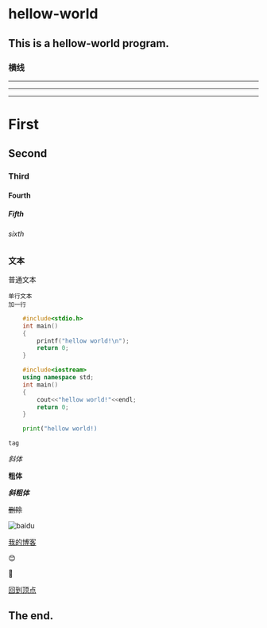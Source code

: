 # hellow-world
## This is a hellow-world program.
### 横线
***
---
___

# First
## Second
### Third
#### Fourth
##### Fifth
###### sixth

### 文本
普通文本

    单行文本
    加一行
  
```C
    #include<stdio.h>
    int main()
    {
        printf("hellow world!\n");
        return 0;
    }
```
  
```C++
    #include<iostream>  
    using namespace std;
    int main()
    {
        cout<<"hellow world!"<<endl;
        return 0;
    }
```

```python
    print("hellow world!)
```
    
`tag`
  
*斜体*
  
**粗体**
  
***斜粗体***
  
~~删除~~
  
![baidu](http://www.baidu.com/img/bdlogo.gif "baidulogo")
  
[我的博客](http://blog.csdn.net)
  
:blush:
  
🐤
  
[回到顶点](#readme)
  
## The end.
